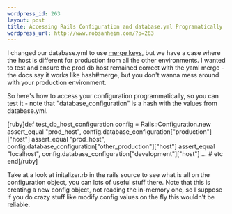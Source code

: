 ```yaml
--- 
wordpress_id: 263
layout: post
title: Accessing Rails Configuration and database.yml Programatically
wordpress_url: http://www.robsanheim.com/?p=263
---
```

I changed our database.yml to use <a href="http://redhanded.hobix.com/bits/yamlSMergeKey.html">merge keys</a>, but we have a case where the host is different for production from all the other environments.  I wanted to test and ensure the prod db host remained correct with the yaml merge - the docs say it works like hash#merge, but you don't wanna mess around with your production environment. 

So here's how to access your configuration programmatically, so you can test it - note that "database_configuration" is a hash with the values from database.yml.

[ruby]def test_db_host_configuration
  config = Rails::Configuration.new
  assert_equal "prod_host", config.database_configuration["production"]["host"]
  assert_equal "prod_host", config.database_configuration["other_production"]["host"]
  assert_equal "localhost", config.database_configuration["development"]["host"]
  ... # etc
end[/ruby]

Take at a look at initalizer.rb in the rails source to see what is all on the configuration object, you can lots of useful stuff there.  Note that this is creating a new config object, not reading the in-memory one, so I suppose if you do crazy stuff like modify config values on the fly this wouldn't be reliable.  
